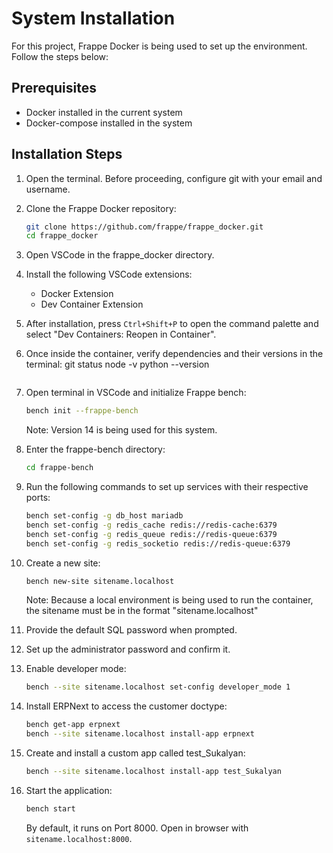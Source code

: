# System Installation

For this project, Frappe Docker is being used to set up the environment. Follow the steps below:

## Prerequisites
- Docker installed in the current system
- Docker-compose installed in the system

## Installation Steps

1. Open the terminal. Before proceeding, configure git with your email and username.

2. Clone the Frappe Docker repository:
   ```bash
   git clone https://github.com/frappe/frappe_docker.git
   cd frappe_docker
   ```

3. Open VSCode in the frappe_docker directory.

4. Install the following VSCode extensions:
   - Docker Extension
   - Dev Container Extension

5. After installation, press `Ctrl+Shift+P` to open the command palette and select "Dev Containers: Reopen in Container".

6. Once inside the container, verify dependencies and their versions in the terminal:
   git status
   node -v
   python --version
   ```

7. Open terminal in VSCode and initialize Frappe bench:
   ```bash
   bench init --frappe-bench
   ```
   Note: Version 14 is being used for this system.

8. Enter the frappe-bench directory:
   ```bash
   cd frappe-bench
   ```

9. Run the following commands to set up services with their respective ports:
   ```bash
   bench set-config -g db_host mariadb
   bench set-config -g redis_cache redis://redis-cache:6379
   bench set-config -g redis_queue redis://redis-queue:6379
   bench set-config -g redis_socketio redis://redis-queue:6379
   ```

10. Create a new site:
    ```bash
    bench new-site sitename.localhost
    ```
    Note: Because a local environment is being used to run the container, the sitename must be in the format "sitename.localhost"

11. Provide the default SQL password when prompted.

12. Set up the administrator password and confirm it.

13. Enable developer mode:
    ```bash
    bench --site sitename.localhost set-config developer_mode 1
    ```

14. Install ERPNext to access the customer doctype:
    ```bash
    bench get-app erpnext
    bench --site sitename.localhost install-app erpnext
    ```

15. Create and install a custom app called test_Sukalyan:
    ```bash
    bench --site sitename.localhost install-app test_Sukalyan
    ```

16. Start the application:
    ```bash
    bench start
    ```
    By default, it runs on Port 8000. Open in browser with `sitename.localhost:8000`.
